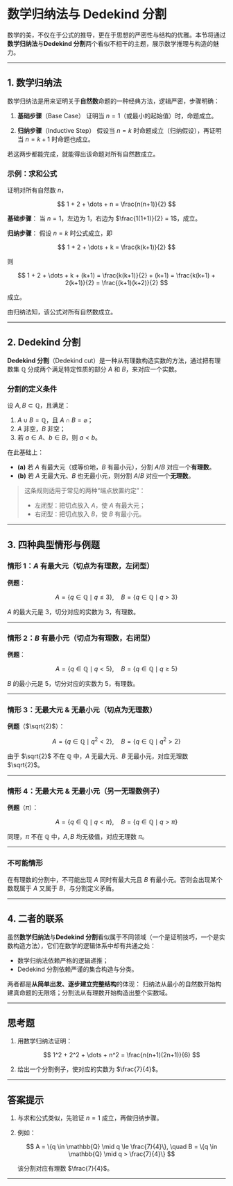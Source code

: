 
# 数学归纳法与 Dedekind 分割

数学的美，不仅在于公式的推导，更在于思想的严密性与结构的优雅。本节将通过**数学归纳法**与**Dedekind 分割**两个看似不相干的主题，展示数学推理与构造的魅力。

---

## 1. 数学归纳法

数学归纳法是用来证明关于**自然数**命题的一种经典方法，逻辑严密，步骤明确：

1. **基础步骤**（Base Case）
   证明当 $n = 1$（或最小的起始值）时，命题成立。

2. **归纳步骤**（Inductive Step）
   假设当 $n = k$ 时命题成立（归纳假设），再证明当 $n = k + 1$ 时命题也成立。

若这两步都能完成，就能得出该命题对所有自然数成立。

### 示例：求和公式

证明对所有自然数 $n$，

$$
1 + 2 + \dots + n = \frac{n(n+1)}{2}
$$

**基础步骤**：
当 $n = 1$，左边为 $1$，右边为 $\frac{1(1+1)}{2} = 1$，成立。

**归纳步骤**：
假设 $n = k$ 时公式成立，即

$$
1 + 2 + \dots + k = \frac{k(k+1)}{2}
$$

则

$$
1 + 2 + \dots + k + (k+1) = \frac{k(k+1)}{2} + (k+1) = \frac{k(k+1) + 2(k+1)}{2} = \frac{(k+1)(k+2)}{2}
$$

成立。

由归纳法知，该公式对所有自然数成立。

---

## 2. Dedekind 分割

**Dedekind 分割**（Dedekind cut）是一种从有理数构造实数的方法，通过把有理数集 $\mathbb{Q}$ 分成两个满足特定性质的部分 $A$ 和 $B$，来对应一个实数。

### 分割的定义条件

设 $A,B \subset \mathbb{Q}$，且满足：

1. $A \cup B = \mathbb{Q}$，且 $A \cap B = \varnothing$；
2. $A$ 非空，$B$ 非空；
3. 若 $a \in A$、$b \in B$，则 $a < b$。

在此基础上：

* **(a)** 若 $A$ 有最大元（或等价地，$B$ 有最小元），分割 $A/B$ 对应一个**有理数**。
* **(b)** 若 $A$ 无最大元、$B$ 也无最小元，则分割 $A/B$ 对应一个**无理数**。

> 这条规则适用于常见的两种“端点放置约定”：
>
> * 左闭型：把切点放入 $A$，使 $A$ 有最大元；
> * 右闭型：把切点放入 $B$，使 $B$ 有最小元。

---

## 3. 四种典型情形与例题

### 情形 1：$A$ 有最大元（切点为有理数，左闭型）

**例题**：

$$
A = \{q \in \mathbb{Q} \mid q \le 3\}, \quad B = \{q \in \mathbb{Q} \mid q > 3\}
$$

$A$ 的最大元是 $3$，切分对应的实数为 $3$，有理数。

---

### 情形 2：$B$ 有最小元（切点为有理数，右闭型）

**例题**：

$$
A = \{q \in \mathbb{Q} \mid q < 5\}, \quad B = \{q \in \mathbb{Q} \mid q \ge 5\}
$$

$B$ 的最小元是 $5$，切分对应的实数为 $5$，有理数。

---

### 情形 3：无最大元 & 无最小元（切点为无理数）

**例题**（$\sqrt{2}$）：

$$
A = \{q \in \mathbb{Q} \mid q^2 < 2\}, \quad B = \{q \in \mathbb{Q} \mid q^2 > 2\}
$$

由于 $\sqrt{2}$ 不在 $\mathbb{Q}$ 中，$A$ 无最大元、$B$ 无最小元，对应无理数 $\sqrt{2}$。

---

### 情形 4：无最大元 & 无最小元（另一无理数例子）

**例题**（$\pi$）：

$$
A = \{q \in \mathbb{Q} \mid q < \pi\}, \quad B = \{q \in \mathbb{Q} \mid q > \pi\}
$$

同理，$\pi$ 不在 $\mathbb{Q}$ 中，$A,B$ 均无极值，对应无理数 $\pi$。

---

### 不可能情形

在有理数的分割中，不可能出现 $A$ 同时有最大元且 $B$ 有最小元。否则会出现某个数既属于 $A$ 又属于 $B$，与分割定义矛盾。

---

## 4. 二者的联系

虽然**数学归纳法**与**Dedekind 分割**看似属于不同领域（一个是证明技巧，一个是实数构造方法），它们在数学的逻辑体系中却有共通之处：

* 数学归纳法依赖严格的逻辑递推；
* Dedekind 分割依赖严谨的集合构造与分类。

两者都是**从简单出发、逐步建立完整结构**的体现：
归纳法从最小的自然数开始构建真命题的无限塔；分割法从有理数开始构造出整个实数域。

---

## 思考题

1. 用数学归纳法证明：

   $$
   1^2 + 2^2 + \dots + n^2 = \frac{n(n+1)(2n+1)}{6}
   $$

2. 给出一个分割例子，使对应的实数为 $\frac{7}{4}$。

---

## 答案提示

1. 与求和公式类似，先验证 $n=1$ 成立，再做归纳步骤。
2. 例如：

   $$
   A = \{q \in \mathbb{Q} \mid q \le \frac{7}{4}\}, \quad B = \{q \in \mathbb{Q} \mid q > \frac{7}{4}\}
   $$

   该分割对应有理数 $\frac{7}{4}$。

---
